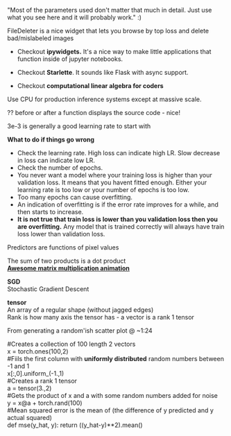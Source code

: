 "Most of the parameters used don't matter that much in detail. Just use what you see here and it will probably work." :)

FileDeleter is a nice widget that lets you browse by top loss and delete bad/mislabeled images

* Checkout **ipywidgets.** It's a nice way to make little applications that function inside of jupyter notebooks.

* Checkout **Starlette**. It sounds like Flask with async support.

* Checkout **computational linear algebra for coders**

Use CPU for production inference systems except at massive scale.

?? before or after a function displays the source code - nice!

3e-3 is generally a good learning rate to start with

**What to do if things go wrong**

* Check the learning rate. High loss can indicate high LR. Slow decrease in loss can indicate low LR.
* Check the number of epochs.
* You never want a model where your training loss is higher than your validation loss. It means that you havent fitted enough. Either your   learning rate is too low or your number of epochs is too low.
* Too many epochs can cause overfitting.
* An indication of overfitting is if the error rate improves for a while, and then starts to increase.
* **It is not true that train loss is lower than you validation loss then you are overfitting.** Any model that is trained correctly will always have train loss lower than validation loss.


Predictors are functions of pixel values

The sum of two products is a dot product  
[**Awesome matrix multiplication animation**](http://www.matrixmultiplication.xyz)

**SGD**  
Stochastic Gradient Descent

**tensor**  
An array of a regular shape (without jagged edges)  
Rank is how many axis the tensor has - a vector is a rank 1 tensor

From generating a random'ish scatter plot @ ~1:24

#Creates a collection of 100 length 2 vectors  
x = torch.ones(100,2)  
#Fiils the first column with **uniformly distributed** random numbers between -1 and 1  
x[:,0].uniform_(-1.,1)  
#Creates a rank 1 tensor  
a = tensor(3.,2)  
#Gets the product of x and a with some random numbers added for noise  
y = x@a + torch.rand(100)  
#Mean squared error is the mean of (the difference of y predicted and y actual squared)  
def mse(y_hat, y): return ((y_hat-y)**2).mean()  
